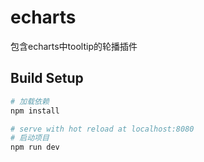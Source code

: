 # echarts
包含echarts中tooltip的轮播插件

## Build Setup

``` bash
# 加载依赖
npm install

# serve with hot reload at localhost:8080
# 启动项目
npm run dev
```
